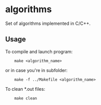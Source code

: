 # algorithms
Set of algorithms implemented in C/C++.
## Usage
To compile and launch program:
```
    make <algorithm_name>
```
or in case you're in subfolder:
```
    make -f ../Makefile <algorithm_name>
```
To clean \*.out files:
```
    make clean
```
